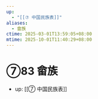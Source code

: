 ```yaml
---
up:
  - "[[⑦ 中国民族表]]"
aliases:
  - 畲族
ctime: 2025-03-01T13:59:05+08:00
mtime: 2025-10-01T11:40:29+08:00
---
```


# ⑦83 畲族

- up: [[⑦ 中国民族表]]
